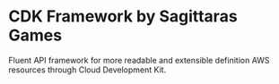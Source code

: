 # CDK Framework by Sagittaras Games
Fluent API framework for more readable and extensible definition AWS resources through Cloud Development Kit.